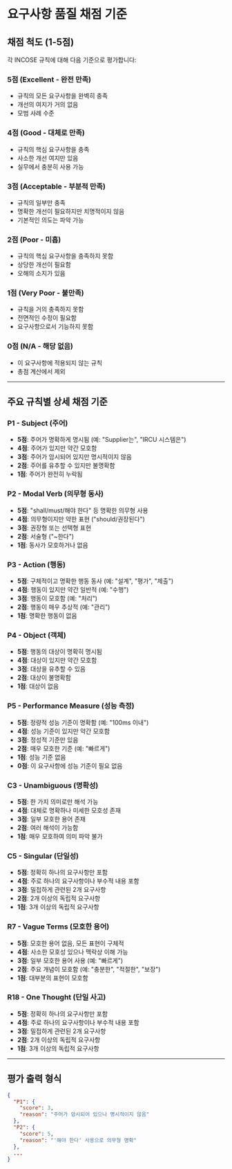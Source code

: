# 요구사항 품질 채점 기준

## 채점 척도 (1-5점)

각 INCOSE 규칙에 대해 다음 기준으로 평가합니다:

### **5점 (Excellent - 완전 만족)**
- 규칙의 모든 요구사항을 완벽히 충족
- 개선의 여지가 거의 없음
- 모범 사례 수준

### **4점 (Good - 대체로 만족)**
- 규칙의 핵심 요구사항을 충족
- 사소한 개선 여지만 있음
- 실무에서 충분히 사용 가능

### **3점 (Acceptable - 부분적 만족)**
- 규칙의 일부만 충족
- 명확한 개선이 필요하지만 치명적이지 않음
- 기본적인 의도는 파악 가능

### **2점 (Poor - 미흡)**
- 규칙의 핵심 요구사항을 충족하지 못함
- 상당한 개선이 필요함
- 오해의 소지가 있음

### **1점 (Very Poor - 불만족)**
- 규칙을 거의 충족하지 못함
- 전면적인 수정이 필요함
- 요구사항으로서 기능하지 못함

### **0점 (N/A - 해당 없음)**
- 이 요구사항에 적용되지 않는 규칙
- 총점 계산에서 제외

---

## 주요 규칙별 상세 채점 기준

### P1 - Subject (주어)
- **5점**: 주어가 명확하게 명시됨 (예: "Supplier는", "IRCU 시스템은")
- **4점**: 주어가 있지만 약간 모호함
- **3점**: 주어가 암시되어 있지만 명시적이지 않음
- **2점**: 주어를 유추할 수 있지만 불명확함
- **1점**: 주어가 완전히 누락됨

### P2 - Modal Verb (의무형 동사)
- **5점**: "shall/must/해야 한다" 등 명확한 의무형 사용
- **4점**: 의무형이지만 약한 표현 ("should/권장된다")
- **3점**: 권장형 또는 선택형 표현
- **2점**: 서술형 ("~한다")
- **1점**: 동사가 모호하거나 없음

### P3 - Action (행동)
- **5점**: 구체적이고 명확한 행동 동사 (예: "설계", "평가", "제출")
- **4점**: 행동이 있지만 약간 일반적 (예: "수행")
- **3점**: 행동이 모호함 (예: "처리")
- **2점**: 행동이 매우 추상적 (예: "관리")
- **1점**: 명확한 행동이 없음

### P4 - Object (객체)
- **5점**: 행동의 대상이 명확히 명시됨
- **4점**: 대상이 있지만 약간 모호함
- **3점**: 대상을 유추할 수 있음
- **2점**: 대상이 불명확함
- **1점**: 대상이 없음

### P5 - Performance Measure (성능 측정)
- **5점**: 정량적 성능 기준이 명확함 (예: "100ms 이내")
- **4점**: 성능 기준이 있지만 약간 모호함
- **3점**: 정성적 기준만 있음
- **2점**: 매우 모호한 기준 (예: "빠르게")
- **1점**: 성능 기준 없음
- **0점**: 이 요구사항에 성능 기준이 필요 없음

### C3 - Unambiguous (명확성)
- **5점**: 한 가지 의미로만 해석 가능
- **4점**: 대체로 명확하나 미세한 모호성 존재
- **3점**: 일부 모호한 용어 존재
- **2점**: 여러 해석이 가능함
- **1점**: 매우 모호하여 의미 파악 불가

### C5 - Singular (단일성)
- **5점**: 정확히 하나의 요구사항만 포함
- **4점**: 주로 하나의 요구사항이나 부수적 내용 포함
- **3점**: 밀접하게 관련된 2개 요구사항
- **2점**: 2개 이상의 독립적 요구사항
- **1점**: 3개 이상의 독립적 요구사항

### R7 - Vague Terms (모호한 용어)
- **5점**: 모호한 용어 없음, 모든 표현이 구체적
- **4점**: 사소한 모호성 있으나 맥락상 이해 가능
- **3점**: 일부 모호한 용어 사용 (예: "빠르게")
- **2점**: 주요 개념이 모호함 (예: "충분한", "적절한", "보장")
- **1점**: 대부분의 표현이 모호함

### R18 - One Thought (단일 사고)
- **5점**: 정확히 하나의 요구사항만 포함
- **4점**: 주로 하나의 요구사항이나 부수적 내용 포함
- **3점**: 밀접하게 관련된 2개 요구사항
- **2점**: 2개 이상의 독립적 요구사항
- **1점**: 3개 이상의 독립적 요구사항

---

## 평가 출력 형식

```json
{
  "P1": {
    "score": 3,
    "reason": "주어가 암시되어 있으나 명시적이지 않음"
  },
  "P2": {
    "score": 5,
    "reason": "'해야 한다' 사용으로 의무형 명확"
  },
  ...
}
```